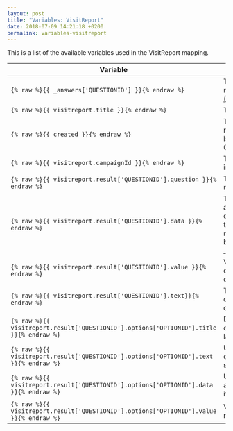 ```yaml
---
layout: post
title: "Variables: VisitReport"
date: 2018-07-09 14:21:18 +0200
permalink: variables-visitreport
---
```

This is a list of the available variables used in the VisitReport mapping.

| Variable                       | Behaviour                             |
|--------------------------------|---------------------------------------|
| `{% raw %}{{ _answers['QUESTIONID'] }}{% endraw %}` | The answer of the referenced question [(How to get IDs)](http://mapping.snapaddy.com/mappinghelper) |
| `{% raw %}{{ visitreport.title }}{% endraw %}` | The title of the template |
| `{% raw %}{{ created }}{% endraw %}` | Timestamp when the report was created. Form is like this: 2018-09-03T08:57:26.000Z |
| `{% raw %}{{ visitreport.campaignId }}{% endraw %}` | The campaign ID entered in the template settings |
| `{% raw %}{{ visitreport.result['QUESTIONID'].question }}{% endraw %}` | The title of the referenced question |
| `{% raw %}{{ visitreport.result['QUESTIONID'].data }}{% endraw %}` | The mapped value of the answer of the referenced question or the title of the answer if no value is mapped. Same behaviour as _answers['QUESTIONID'] |
| `{% raw %}{{ visitreport.result['QUESTIONID'].value }}{% endraw %}` | Values for each selected questionOption (;-delimited) |
| `{% raw %}{{ visitreport.result['QUESTIONID'].text}}{% endraw %}` | The label of the answer of the referenced question |
| `{% raw %}{{ visitreport.result['QUESTIONID'].options['OPTIONID'].title }}{% endraw %}` | Defined option label in current grabber / export language |
| `{% raw %}{{ visitreport.result['QUESTIONID'].options['OPTIONID'].text }}{% endraw %}` | User input for specific option or null if not selected/filled |
| `{% raw %}{{ visitreport.result['QUESTIONID'].options['OPTIONID'].data }}{% endraw %}` | User input / value if available, else value. Null if not selected/filled |
| `{% raw %}{{ visitreport.result['QUESTIONID'].options['OPTIONID'].value }}{% endraw %}` | Value of the option, null if not selected/filled |
